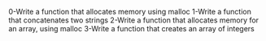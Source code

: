 0-Write a function that allocates memory using malloc
1-Write a function that concatenates two strings
2-Write a function that allocates memory for an array, using malloc
3-Write a function that creates an array of integers
